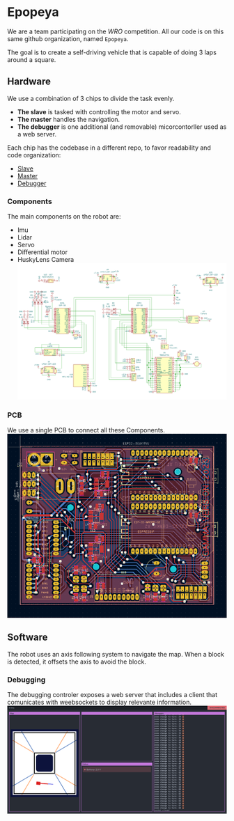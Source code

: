 # Epopeya
We are a team participating on the *WRO* competition. All our code is on this same github organization, named `Epopeya`.

The goal is to create a self-driving vehicle that is capable of doing 3 laps around a square.

## Hardware
We use a combination of 3 chips to divide the task evenly.
- **The slave** is tasked with controlling the motor and servo.
- **The master** handles the navigation.
- **The debugger** is one additional (and removable) micorcontorller used as a web server.

Each chip has the codebase in a different repo, to favor readability and code organization:
- [Slave](https://github.com/Epopeya/Slave)
- [Master](https://github.com/Epopeya/Master)
- [Debugger](https://github.com/Epopeya/Web-Debug)

### Components
The main components on the robot are:
- Imu
- Lidar
- Servo
- Differential motor
- HuskyLens Camera
![PCB Schematic](./Scheme.png)
### PCB
We use a single PCB to connect all these Components.
![PCB Diagram](./PCB.png)
## Software
The robot uses an axis following system to navigate the map. When a block is detected, it offsets the axis to avoid the block.
### Debugging
The debugging controler exposes a web server that includes a client that comunicates with weebsockets to display relevante information.
![Website](./website.png)
